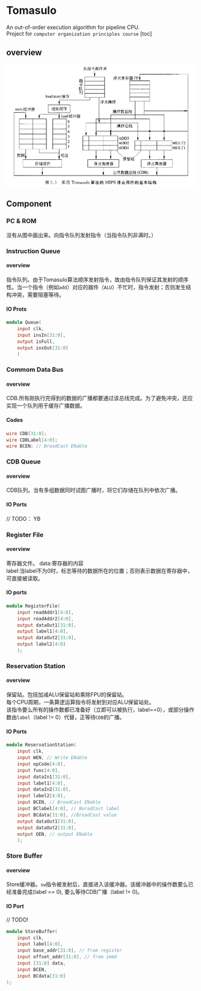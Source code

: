 # Tomasulo
An out-of-order execution algorithm for pipeline CPU.  
Project for `computer organization principles course`
[toc]
## overview
![](/doc/pic/overview.png)
## Component
### PC & ROM
没有从图中画出来。向指令队列发射指令（当指令队列非满时。）
### Instruction Queue
#### overview
指令队列。由于Tomasulo算法顺序发射指令，故由指令队列保证其发射的顺序性。当一个指令（例如`add`）对应的器件（`ALU`）不忙时，指令发射；否则发生结构冲突，需要阻塞等待。  
#### IO Prots
``` verilog
module Queue(
    input clk,
    input insIn[31:0],
    output isFull,
    output insOut[31:0]
    )
```
### Commom Data Bus
#### overview
CDB.所有刚执行完得到的数据的广播都要通过该总线完成。为了避免冲突，还应实现一个队列用于缓存广播数据。  
#### Codes
``` verilog
wire CDB[31:0];
wire CDBLabel[4:0];
wire BCEN; // BroadCast ENable
```
### CDB Queue
#### overview
CDB队列。当有多组数据同时试图广播时，将它们存储在队列中依次广播。
#### IO Ports
// TODO： YB
### Register File
#### overview
寄存器文件。
data:寄存器的内容  
label:当label不为0时，标志等待的数据所在的位置；否则表示数据在寄存器中，可直接被读取。  
#### IO ports
``` verilog
module RegisterFile(
    input readAddr1[4:0],
    input readAddr2[4:0],
    output dataOut1[31:0],
    output label1[4:0],
    output dataOut2[31:0],
    output label2[4:0]
    );
```
### Reservation Station
#### overview
保留站。包括加减ALU保留站和乘除FPU的保留站。  
每个CPU周期，一条算逻运算指令将发射到对应ALU保留站处。  
该指令要么所有的操作数都已准备好（立即可以被执行，label==0），或部分操作数由`label`（label != 0）代替，正等待`CDB`的广播。  
#### IO Ports
``` verilog
module ReservationStation(
    input clk,
    input WEN, // Write ENable
    input opCode[4:0],
    input func[4:0],
    input dataIn1[31:0],
    input label1[4:0],
    input dataIn2[31:0],
    input label2[4:0],
    input BCEN, // BroadCast ENable
    input BClabel[4:0], // BoradCast label
    input BCdata[31:0], //BroadCast value
    output dataOut1[31:0],
    output dataOut2[31:0],
    output OEN, // output ENable
    );
```
### Store Buffer
#### overview
Store缓冲器。`sw`指令被发射后，直接进入该缓冲器。该缓冲器中的操作数要么已经准备完成(label == 0), 要么等待CDB广播（label != 0)。
#### IO Port
// TODO!
``` verilog
module StoreBuffer(
    input clk,
    input label[4:0],
    input base_addr[31:0], // from register 
    input offset_addr[31:0], // from immd
    input [31:0] data,
    input BCEN,
    input BCdata[31:0]
);
```
